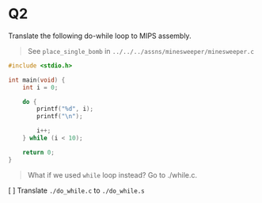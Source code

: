 Q2
==========================================

Translate the following do-while loop to MIPS assembly.

> See `place_single_bomb` in `../../../assns/minesweeper/minesweeper.c`

```c
#include <stdio.h>

int main(void) {
	int i = 0;

	do {
		printf("%d", i);
		printf("\n");

		i++;
	} while (i < 10);

	return 0;
}
```

> What if we used `while` loop instead? Go to ./while.c.

[ ] Translate `./do_while.c` to `./do_while.s`
